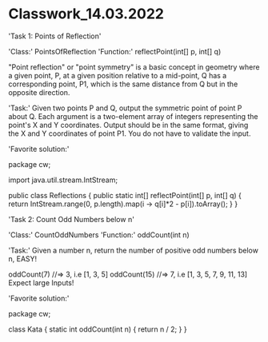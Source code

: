# Classwork_14.03.2022

'Task 1: Points of Reflection'

'Class:' PointsOfReflection 
'Function:' reflectPoint(int[] p, int[] q)

"Point reflection" or "point symmetry" is a basic concept in geometry where a given point, P, at a given position relative to a mid-point, Q has a corresponding point, P1, which is the same distance from Q but in the opposite direction.

'Task:'
Given two points P and Q, output the symmetric point of point P about Q. Each argument is a two-element array of integers representing the point's X and Y coordinates. Output should be in the same format, giving the X and Y coordinates of point P1. You do not have to validate the input.

'Favorite solution:'

package cw;

import java.util.stream.IntStream;

public class Reflections {
    public static int[] reflectPoint(int[] p, int[] q) {
        return IntStream.range(0, p.length).map(i -> q[i]*2 - p[i]).toArray();
    }
}

'Task 2: Count Odd Numbers below n'

'Class:' CountOddNumbers
'Function:' oddCount(int n)

'Task:'
Given a number n, return the number of positive odd numbers below n, EASY!

oddCount(7) //=> 3, i.e [1, 3, 5]
oddCount(15) //=> 7, i.e [1, 3, 5, 7, 9, 11, 13]
Expect large Inputs!

'Favorite solution:'

package cw;

class Kata {
  static int oddCount(int n) {
    return n / 2;
  }
}
